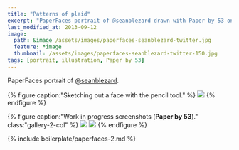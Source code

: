 ```yaml
---
title: "Patterns of plaid"
excerpt: "PaperFaces portrait of @seanblezard drawn with Paper by 53 on an iPad."
last_modified_at: 2013-09-12
image: 
  path: &image /assets/images/paperfaces-seanblezard-twitter.jpg 
  feature: *image
  thumbnail: /assets/images/paperfaces-seanblezard-twitter-150.jpg
tags: [portrait, illustration, Paper by 53]
---
```


PaperFaces portrait of [@seanblezard](https://twitter.com/seanblezard).

{% figure caption:"Sketching out a face with the pencil tool." %}
[![](/assets/images/paperfaces-seanblezard-process-1-750.jpg)](/assets/images/paperfaces-seanblezard-process-1-lg.jpg)
{% endfigure %}

{% figure caption:"Work in progress screenshots (**Paper by 53**)." class:"gallery-2-col" %}
[![](/assets/images/paperfaces-seanblezard-process-2-600.jpg)](/assets/images/paperfaces-seanblezard-process-2-lg.jpg)
[![](/assets/images/paperfaces-seanblezard-process-3-600.jpg)](/assets/images/paperfaces-seanblezard-process-3-lg.jpg)
{% endfigure %}

{% include boilerplate/paperfaces-2.md %}
